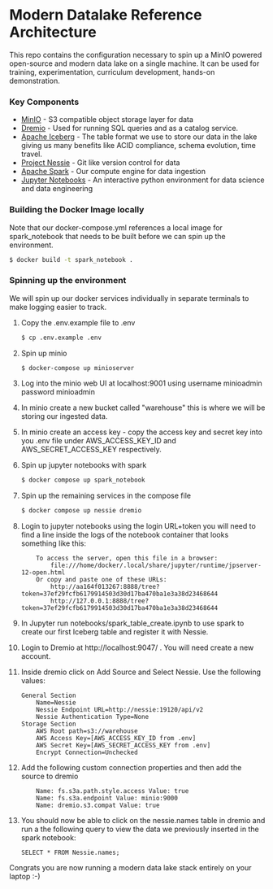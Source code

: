 # Modern Datalake Reference Architecture

This repo contains the configuration necessary to spin up a MinIO powered open-source and modern data lake on a single machine. It can be used for training, experimentation, curriculum development, hands-on demonstration. 

### Key Components
- [MinIO](https://min.io/docs/minio/linux/index.html) - S3 compatible object storage layer for data
- [Dremio](https://docs.dremio.com/) - Used for running SQL queries and as a catalog service.
- [Apache Iceberg](https://iceberg.apache.org/docs/1.3.1/) - The table format we use to store our data in the lake giving us many benefits like ACID compliance, schema evolution, time travel.
- [Project Nessie](https://projectnessie.org/) - Git like version control for data
- [Apache Spark](https://spark.apache.org/docs/latest/) - Our compute engine for data ingestion
- [Jupyter Notebooks](https://docs.jupyter.org/en/latest/) - An interactive python environment for data science and data engineering

### Building the Docker Image locally
Note that our docker-compose.yml references a local image for spark_notebook that needs to be built before we can spin up the environment.
```bash
$ docker build -t spark_notebook .
```


### Spinning up the environment
We will spin up our docker services individually in separate terminals to make logging easier to track.
1. Copy the .env.example file to .env
    ```bash
    $ cp .env.example .env
    ```
1. Spin up minio
    ```bash
    $ docker-compose up minioserver
    ```
1. Log into the minio web UI at localhost:9001 using username minioadmin password minioadmin
1. In minio create a new bucket called "warehouse" this is where we will be storing our ingested data.
1. In minio create an access key - copy the access key and secret key into you .env file under AWS_ACCESS_KEY_ID and AWS_SECRET_ACCESS_KEY respectively.
1. Spin up jupyter notebooks with spark
    ```bash
    $ docker compose up spark_notebook
    ```
1. Spin up the remaining services in the compose file
    ```bash
    $ docker compose up nessie dremio
    ```
1. Login to jupyter notebooks using the login URL+token you will need to find a line inside the logs of the notebook container that looks something like this:
    ```
        To access the server, open this file in a browser:
            file:///home/docker/.local/share/jupyter/runtime/jpserver-12-open.html
        Or copy and paste one of these URLs:
            http://aa164f013267:8888/tree?token=37ef29fcfb6179914503d30d17ba470ba1e3a38d23468644
            http://127.0.0.1:8888/tree?token=37ef29fcfb6179914503d30d17ba470ba1e3a38d23468644
    ```
1. In Jupyter run notebooks/spark_table_create.ipynb to use spark to create our first Iceberg table and register it with Nessie.
1. Login to Dremio at http://localhost:9047/ . You will need create a new account.
1. Inside dremio click on Add Source and Select Nessie. Use the following values:
    ```
    General Section
        Name=Nessie
        Nessie Endpoint URL=http://nessie:19120/api/v2
        Nessie Authentication Type=None
    Storage Section
        AWS Root path=s3://warehouse
        AWS Access Key=[AWS_ACCESS_KEY_ID from .env]
        AWS Secret Key=[AWS_SECRET_ACCESS_KEY from .env]
        Encrypt Connection=Unchecked
    ```
1. Add the following custom connection properties and then add the source to dremio
    ```
        Name: fs.s3a.path.style.access Value: true
        Name: fs.s3a.endpoint Value: minio:9000
        Name: dremio.s3.compat Value: true
    ```

1. You should now be able to click on the nessie.names table in dremio and run a the following query to view the data we previously inserted in the spark notebook:
    ```
    SELECT * FROM Nessie.names;
    ```
Congrats you are now running a modern data lake stack entirely on your laptop :-)